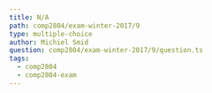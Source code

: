 ```yaml
---
title: N/A
path: comp2804/exam-winter-2017/9
type: multiple-choice
author: Michiel Smid
question: comp2804/exam-winter-2017/9/question.ts
tags:
  - comp2804
  - comp2804-exam
---
```

